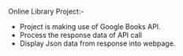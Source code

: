 Online Library Project:-

- Project is making use of Google Books API.
- Process the response data of API call
- Display Json data from response into webpage.
